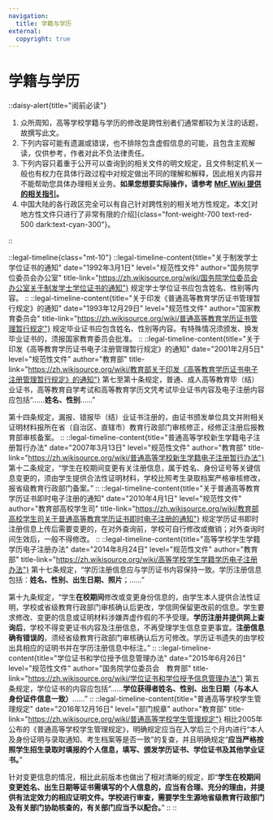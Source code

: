 ```yaml
---
navigation:
  title: 学籍与学历
external: 
  copyright: true
---
```


# 学籍与学历

<!-- markdownlint-disable MD033 -->
::daisy-alert{title="阅前必读"}

1. 众所周知，高等学校学籍与学历的修改是跨性别者们通常都较为关注的话题，故撰写此文。
1. 下列内容可能有遗漏或错误，也不排除包含虚假信息的可能，且包含主观解读，仅供参考，作者对此不负法律责任。
1. 下列内容只着重于公开可以查询到的相关文件的明文规定，且文件制定机关一般也有权力在具体行政过程中对规定做出不同的理解和解释，因此相关内容并不能帮助您具体办理相关业务。**如果您想要实际操作，请参考 [MtF.Wiki 提供的相关指引](https://mtf.wiki/zh-cn/docs/srs/education/)。**
1. 中国大陆的各行政区完全可以有自己针对跨性别的相关地方性规定。本文[对地方性文件只进行了非常有限的介绍]{class="font-weight-700 text-red-500 dark:text-cyan-300"}。

::

::legal-timeline{class="mt-10"}
::legal-timeline-content{title="关于制发学士学位证书的通知" date="1992年3月1日" level="规范性文件" author="国务院学位委员会办公室" title-link="https://zh.wikisource.org/wiki/国务院学位委员会办公室关于制发学士学位证书的通知"}
规定学士学位证书应包含姓名、性别等内容。
::
::legal-timeline-content{title="关于印发《普通高等教育学历证书管理暂行规定》的通知" date="1993年12月29日" level="规范性文件" author="国家教育委员会" title-link="https://zh.wikisource.org/wiki/普通高等教育学历证书管理暂行规定"}
规定毕业证书应包含姓名、性别等内容。有特殊情况须颁发、换发毕业证书的，须报国家教育委员会批准。
::
::legal-timeline-content{title="关于印发《高等教育学历证书电子注册管理暂行规定》的通知" date="2001年2月5日" level="规范性文件" author="教育部" title-link="https://zh.wikisource.org/wiki/教育部关于印发《高等教育学历证书电子注册管理暂行规定》的通知"}
第七至第十条规定，普通、成人高等教育毕（结）业证书，高等教育自学考试和高等教育学历文凭考试毕业证书内容及电子注册内容应包括“……**姓名、性别**……”

第十四条规定，漏报、错报毕（结）业证书注册的，由证书颁发单位具文并附相关证明材料报所在省（自治区、直辖市）教育行政部门审核修正，经修正注册后报教育部审核备案。
::
::legal-timeline-content{title="普通高等学校新生学籍电子注册暂行办法" date="2007年3月13日" level="规范性文件" author="教育部" title-link="https://zh.wikisource.org/wiki/普通高等学校新生学籍电子注册暂行办法"}
第十二条规定，“学生在校期间变更有关注册信息，属于姓名、身份证号等关键信息变更的，须由学生提供合法性证明材料，学校比照考生录取档案严格审核修改，报省级教育行政部门备案。”
::
::legal-timeline-content{title="关于普通高等教育学历证书即时电子注册的通知" date="2010年4月1日" level="规范性文件" author="教育部高校学生司" title-link="https://zh.wikisource.org/wiki/教育部高校学生司关于普通高等教育学历证书即时电子注册的通知"}
规定学历证书即时注册信息上传后需要变更的，在对外查询前，学校可自行修改或撤销；对外查询时间生效后，一般不得修改。
::
::legal-timeline-content{title="高等学校学生学籍学历电子注册办法" date="2014年8月24日" level="规范性文件" author="教育部" title-link="https://zh.wikisource.org/wiki/高等学校学生学籍学历电子注册办法"}
第十七条规定，“学历注册信息应与学历证书内容保持一致。学历注册信息包括：**姓名、性别、出生日期、照片**；……”

第十九条规定，“学生**在校期间**修改或变更身份信息的，由学生本人提供合法性证明，学校或省级教育行政部门审核确认后更改，学信网保留更改前的信息。学生要求修改、变更的信息或证明材料涉嫌弄虚作假的不予受理。**学历注册并提供网上查询后**，学校不得变更证书内容及注册信息，不再受理学生信息变更事宜。**注册信息确有错误的**，须经省级教育行政部门审核确认后方可修改。学历证书遗失的由学校出具相应的证明书并在学历注册信息中标注。”
::
::legal-timeline-content{title="学位证书和学位授予信息管理办法" date="2015年6月26日" level="规范性文件" author="国务院学位委员会　教育部" title-link="https://zh.wikisource.org/wiki/学位证书和学位授予信息管理办法"}
第五条规定，学位证书的内容应包括“……**学位获得者姓名、性别、出生日期（与本人身份证件信息一致）**……”
::
::legal-timeline-content{title="普通高等学校学生管理规定" date="2016年12月16日" level="部门规章" author="教育部" title-link="https://zh.wikisource.org/wiki/普通高等学校学生管理规定"}
相比2005年公布的《普通高等学校学生管理规定》，明确规定应当在入学后三个月内进行“本人及身份证明与录取通知、考生档案等是否一致”的复查，并且明确规定“**应当严格按照学生招生录取时填报的个人信息，填写、颁发学历证书、学位证书及其他学业证书。**”

针对变更信息的情况，相比此前版本也做出了相对清晰的规定，即“**学生在校期间变更姓名、出生日期等证书需填写的个人信息的，应当有合理、充分的理由，并提供有法定效力的相应证明文件。学校进行审查，需要学生生源地省级教育行政部门及有关部门协助核查的，有关部门应当予以配合。**”
::
::
